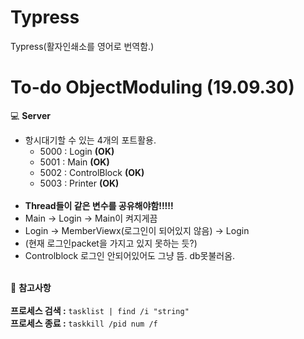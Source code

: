 # Typress
Typress(활자인쇄소를 영어로 번역함.)

# To-do ObjectModuling (19.09.30)

:computer: **Server**<br>

- 항시대기할 수 있는 4개의 포트활용.
  - 5000 : Login **(OK)**
  - 5001 : Main **(OK)**
  - 5002 : ControlBlock **(OK)**
  - 5003 : Printer **(OK)**
  <br><br>
- **Thread들이 같은 변수를 공유해야함!!!!!**<br>
- Main -> Login -> Main이 켜지게끔<br>
- Login -> MemberViewx(로그인이 되어있지 않음) -> Login
- (현재 로그인packet을 가지고 있지 못하는 듯?)
- Controlblock 로그인 안되어있어도 그냥 뜸. db못불러옴.<br><br>

  
:book: **참고사항**<br><br>
**프로세스 검색 :** `` tasklist | find /i "string" ``<br>
**프로세스 종료 :** `` taskkill /pid num /f ``<br>
